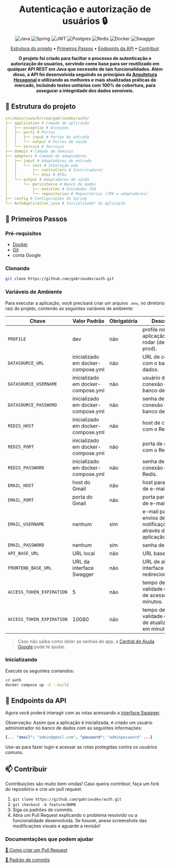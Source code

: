 <h1 align="center" style="font-weight: bold;">Autenticação e autorização de usuários 🔒</h1>

<p align="center">
  <img src="https://img.shields.io/badge/java-%23ED8B00.svg?style=for-the-badge&logo=openjdk&logoColor=white" alt="Java">
  <img src="https://img.shields.io/badge/spring-%236DB33F.svg?style=for-the-badge&logo=spring&logoColor=white" alt="Spring">
  <img src="https://img.shields.io/badge/JWT-black?style=for-the-badge&logo=JSON%20web%20tokens" alt="JWT">
  <img src="https://img.shields.io/badge/postgres-%23316192.svg?style=for-the-badge&logo=postgresql&logoColor=white" alt="Postgres">
  <img src="https://img.shields.io/badge/redis-%23DD0031.svg?style=for-the-badge&logo=redis&logoColor=white" alt="Redis">
  <img src="https://img.shields.io/badge/docker-%230db7ed.svg?style=for-the-badge&logo=docker&logoColor=white" alt="Docker">
  <img src="https://img.shields.io/badge/-Swagger-%23Clojure?style=for-the-badge&logo=swagger&logoColor=white" alt="Swagger">
</p>

<p align="center">
 <a href="#estrutura">Estrutura do projeto</a> • 
 <a href="#inicio">Primeiros Passos</a> • 
 <a href="#rotas">Endpoints da API</a> •
 <a href="#contribuir">Contribuir</a>
</p>

<p align="center">
  <b>O projeto foi criado para faciltar o processo de autenticação e autorização de usuários, servindo como base para ser reutilizado em qualquer API REST em Java que necessite de tais funcionalidades. Além disso, a API foi desenvolvida seguindo os princípios da <a href=https://medium.com/@marcio.kgr/arquitetura-hexagonal-8958fb3e5507>Arquitetura Hexagonal</a> e utilizando as melhores e mais atualizadas práticas do mercado, incluindo testes unitários com 100% de cobertura, para assegurar a integridade dos dados sensíveis.</b>
</p>

<h2 id="estrutura">📂 Estrutura do projeto</h2>

```yaml
src/main/java/br/com/gabrieudev/auth/
├── application # Camada de aplicação
│   ├── exception # Exceções
│   ├── ports # Portas
│   │   ├── input # Portas de entrada
│   │   └── output # Portas de saída
│   └── service # Serviços
├── domain # Camada de domínio
├── adapters # Camada de adaptadores
│   ├── input # Adaptadores de entrada
│   │   └── rest # Interação web
│   │       ├── controllers # Controladores
│   │       └── dtos # DTOs
│   └── output # Adaptadores de saída
│       └── persistence # Banco de dados
│           ├── entities # Entidades JPA
│           └── repositories # Repositórios (JPA e adaptadores)
├── config # Configurações do Spring
└── AuthApplication.java # Inicializador da aplicação
```

<h2 id="inicio">🚀 Primeiros Passos</h2>

<h3>Pré-requisitos</h3>

- [Docker](https://www.docker.com/get-started/)
- [Git](https://git-scm.com/downloads)
- conta Google

<h3>Clonando</h3>

```bash
git clone https://github.com/gabrieudev/auth.git
```

<h3>Variáveis de Ambiente</h3>

Para executar a aplicação, você precisará criar um arquivo `.env`, no diretório raiz do projeto, contendo as seguintes variáveis de ambiente:

| Chave                     | Valor Padrão                       | Obrigatória | Descrição                                                |
| ------------------------- | ---------------------------------- | ----------- | -------------------------------------------------------- |
| `PROFILE`                 | dev                                | não         | profile no qual a aplicação irá rodar (dev ou prod).     |
| `DATASOURCE_URL`          | inicializado em docker-compose.yml | não         | URL de conexão com o banco de dados.                     |
| `DATASOURCE_USERNAME`     | inicializado em docker-compose.yml | não         | usuário de conexão com o banco de dados.                 |
| `DATASOURCE_PASSWORD`     | inicializado em docker-compose.yml | não         | senha de conexão com o banco de dados.                   |
| `REDIS_HOST`              | inicializado em docker-compose.yml | não         | host de conexão com o Redis.                             |
| `REDIS_PORT`              | inicializado em docker-compose.yml | não         | porta de conexão com o Redis.                            |
| `REDIS_PASSWORD`          | inicializado em docker-compose.yml | não         | senha de conexão com o Redis.                            |
| `EMAIL_HOST`              | host do Gmail                      | não         | host para envio de e-mails.                              |
| `EMAIL_PORT`              | porta do Gmail                     | não         | porta para envio de e-mails.                             |
| `EMAIL_USERNAME`          | nenhum                             | sim         | e-mail para envios de notificações através da aplicação. |
| `EMAIL_PASSWORD`          | nenhum                             | sim         | senha de app.                                            |
| `API_BASE_URL`            | URL local                          | não         | URL base da API.                                         |
| `FRONTEND_BASE_URL`       | URL da interface Swagger           | não         | URL de alguma interface para redirecionamento.           |
| `ACCESS_TOKEN_EXPIRATION` | 5                                  | não         | tempo de validade do token de acesso em minutos.         |
| `ACCESS_TOKEN_EXPIRATION` | 10080                              | não         | tempo de validade do token de atualização em minutos.    |

> Caso não saiba como obter as senhas de app, a [Central de Ajuda Google](https://support.google.com/accounts/answer/185833?hl=pt-BR) pode te ajudar.

<h3>Inicializando</h3>

Execute os seguintes comandos:

```bash
cd auth
docker compose up -d --build
```

<h2 id="rotas">📍 Endpoints da API</h2>

Agora você poderá interagir com as rotas acessando a [interface Swagger](http://localhost:8080/api/v1/swagger-ui/index.html).

Observação: Assim que a aplicação é inicializada, é criado um usuário administrador no banco de dados com as seguintes informações:

```yaml
{... "email": "admin@gmail.com", "password": "adminpassword" ...}
```

Use-as para fazer login e acessar as rotas protegidas contra os usuários comuns.

<h2 id="contribuir">📫 Contribuir</h2>

Contribuições são muito bem vindas! Caso queira contribuir, faça um fork do repositório e crie um pull request.

1. `git clone https://github.com/gabrieudev/auth.git`
2. `git checkout -b feature/NOME`
3. Siga os padrões de commits.
4. Abra um Pull Request explicando o problema resolvido ou a funcionalidade desenvolvida. Se houver, anexe screenshots das modificações visuais e aguarde a revisão!

<h3>Documentações que podem ajudar</h3>

[📝 Como criar um Pull Request](https://www.atlassian.com/br/git/tutorials/making-a-pull-request)

[💾 Padrão de commits](https://gist.github.com/joshbuchea/6f47e86d2510bce28f8e7f42ae84c716)
